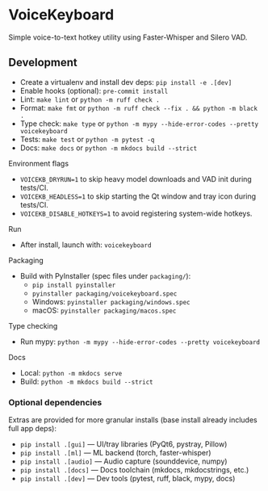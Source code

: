 # VoiceKeyboard

Simple voice-to-text hotkey utility using Faster-Whisper and Silero VAD.

## Development

- Create a virtualenv and install dev deps: `pip install -e .[dev]`
- Enable hooks (optional): `pre-commit install`
- Lint: `make lint` or `python -m ruff check .`
- Format: `make fmt` or `python -m ruff check --fix . && python -m black .`
- Type check: `make type` or `python -m mypy --hide-error-codes --pretty voicekeyboard`
- Tests: `make test` or `python -m pytest -q`
- Docs: `make docs` or `python -m mkdocs build --strict`

Environment flags
- `VOICEKB_DRYRUN=1` to skip heavy model downloads and VAD init during tests/CI.
- `VOICEKB_HEADLESS=1` to skip starting the Qt window and tray icon during tests/CI.
- `VOICEKB_DISABLE_HOTKEYS=1` to avoid registering system-wide hotkeys.

Run
- After install, launch with: `voicekeyboard`

Packaging
- Build with PyInstaller (spec files under `packaging/`):
  - `pip install pyinstaller`
  - `pyinstaller packaging/voicekeyboard.spec`
  - Windows: `pyinstaller packaging/windows.spec`
  - macOS: `pyinstaller packaging/macos.spec`

Type checking
- Run mypy: `python -m mypy --hide-error-codes --pretty voicekeyboard`

Docs
- Local: `python -m mkdocs serve`
- Build: `python -m mkdocs build --strict`

### Optional dependencies

Extras are provided for more granular installs (base install already includes full app deps):

- `pip install .[gui]` — UI/tray libraries (PyQt6, pystray, Pillow)
- `pip install .[ml]` — ML backend (torch, faster-whisper)
- `pip install .[audio]` — Audio capture (sounddevice, numpy)
- `pip install .[docs]` — Docs toolchain (mkdocs, mkdocstrings, etc.)
- `pip install .[dev]` — Dev tools (pytest, ruff, black, mypy, docs)
